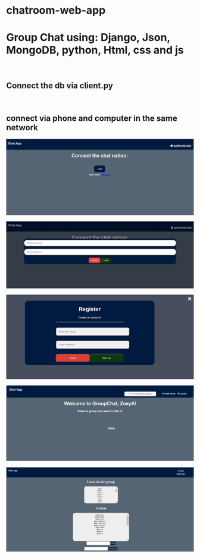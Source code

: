 # chatroom-web-app
# Group Chat using: Django, Json, MongoDB, python, Html, css and js
<br>
<h2>Connect the db via client.py</h2>
<br>
<h2>connect via phone and computer in the same network</h2>

![Login](LOGIN.JPG)

![Login](LOGIN_FORM.JPG)

![Login](REGISTER_FORM.JPG)

![Login](home.JPG)

![Login](group.JPG)
